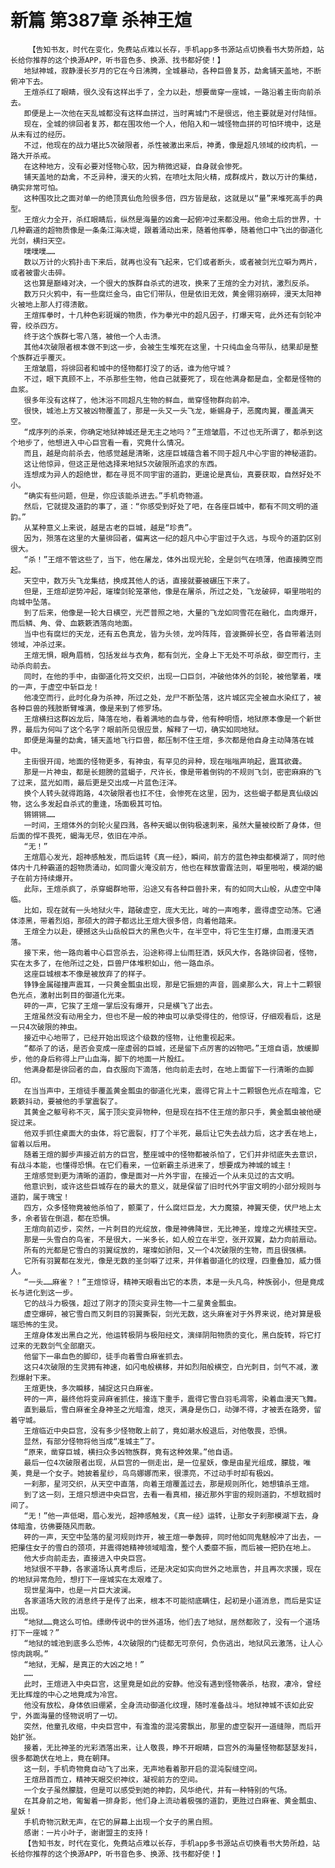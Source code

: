# 新篇 第387章 杀神王煊
        【告知书友，时代在变化，免费站点难以长存，手机app多书源站点切换看书大势所趋，站长给你推荐的这个换源APP，听书音色多、换源、找书都好使！】
       地狱神城，寂静漫长岁月的它在今日沸腾，全城暴动，各种巨兽复苏，勐禽铺天盖地，不断俯冲下去。
       王煊杀红了眼睛，很久没有这样出手了，全力以赴，想要凿穿一座城，一路沿着主街向前杀去。
       即便是上一次他在天乱城都没有这样血拼过，当时离城门不是很远，他主要就是对付陆恒。
       现在，全城的徘回者复苏，都在围攻他一个人，他陷入和一城怪物血拼的可怕环境中，这是从未有过的经历。
       不过，他现在的战力堪比5次破限者，杀性被激出来后，神勇，像是超凡领域的绞肉机，一路大开杀戒。
       在这种地方，没有必要对怪物心软，因为稍微迟疑，自身就会惨死。
       铺天盖地的勐禽，不乏异种，漫天的火鸦，在喷吐太阳火精，成群成片，数以万计的集结，确实非常可怕。
       这种围攻比之面对单一的绝顶真仙危险很多倍，四方皆是敌，这就是以“量”来堆死高手的典型。
       王煊火力全开，杀红眼睛后，纵然是海量的凶禽一起俯冲过来都没用。他命土后的世界，十几种霸道的超物质像是一条条江海决堤，跟着涌动出来，随着他挥拳，随着他口中飞出的御道化光剑，横扫天空。
       噗噗噗……
       数以万计的火鸦扑击下来后，就再也没有飞起来，它们或者断头，或者被剑光立噼为两片，或者被雷火击碎。
       这也算是巅峰对决，一个很大的族群自杀式的进攻，换来了王煊的全力对抗，激烈反杀。
       数万只火鸦中，有一些腐烂金乌，由它们带队，但是依旧无效，黄金翎羽崩碎，漫天太阳神火被地上那人打得溃散。
       王煊挥拳时，十几种色彩斑斓的物质，作为拳光中的超凡因子，打爆天穹，此外还有剑轮冲霄，绞杀四方。
       终于这个族群七零八落，被他一个人击溃。
       其他4次破限者根本做不到这一步，会被生生堆死在这里，十只纯血金乌带队，结果却是整个族群近乎覆灭。
       王煊皱眉，将徘回者和城中的怪物都打没了的话，谁为他守城？
       不过，眼下真顾不上，不杀那些生物，他自己就要死了，现在他满身都是血，全都是怪物的血浆。
       很多年没有这样了，他沐浴不同超凡生物的鲜血，凿穿怪物群向前冲。
       很快，城池上方又被凶物覆盖了，那是一头又一头飞龙，蜥蜴身子，恶魔肉翼，覆盖满天空。
       “成序列的杀来，你确定地狱神城还是无主之地吗？”王煊皱眉，不过也无所谓了，都杀到这个地步了，他想进入中心巨宫看一看，究竟什么情况。
       而且，越是向前杀去，他感觉越是清晰，这座巨城蕴含着不同于超凡中心宇宙的神秘道韵。
       这让他惊异，但这正是他选择来地狱5次破限所追求的东西。
       连想成为异人的超绝世，都在寻觅不同宇宙的道韵，更遑论是真仙，真要获取，自然好处不小。
       “确实有些问题，但是，你应该能杀进去。”手机奇物道。
       然后，它就提及道韵的事了，道：“你感受到好处了吧，在各座巨城中，都有不同文明的道韵。”
       从某种意义上来说，越是古老的巨城，越是“珍贵”。
       因为，殒落在这里的大量徘回者，偏离这一纪的超凡中心宇宙过于久远，与现今的道韵区别很大。
       “杀！”王煊不管这些了，当下，他在屠龙，体外出现光轮，全是剑气在喷薄，他直接腾空而起。
       天空中，数万头飞龙集结，换成其他人的话，直接就要被碾压下来了。
       但是，王煊却逆势冲起，璀璨剑轮笼罩他，像是在屠杀，所过之处，飞龙破碎，噼里啪啦的向城中坠落。
       到了后来，他像是一轮大日横空，光芒普照之地，大量的飞龙如同雪花在融化，血肉爆开，而后鳞、角、骨、血簌簌洒落向地面。
       当中也有腐烂的天龙，还有五色真龙，皆为头领，龙吟阵阵，音波撕碎长空，各自带着法则领域，冲杀过来。
       王煊无惧，眼角眉梢，包括发丝与衣角，都有剑光，全身上下无处不可杀敌，御空而行，主动杀向前去。
       同时，在他的手中，由御道化符文交织，出现一口巨剑，冲破他体外的剑轮，被他擎着，噗的一声，于虚空中斩巨龙！
       他凌空而行，此时化身为杀神，所过之处，龙尸不断坠落，这片城区完全被血水染红了，被各种巨兽的残肢断臂堆满，像是来到了修罗场。
       王煊横扫这群凶龙后，降落在地，看着满地的血与骨，他有种明悟，地狱原本像是一个新世界，最后为何叫了这个名字？眼前所见很应景，解释了一切，确实如同地狱。
       即便是海量的勐禽，铺天盖地飞行巨兽，都压制不住王煊，多次都是他自身主动降落在城中。
       主街很开阔，地面的怪物更多，有神虫，有罕见的异种，现在嗡嗡声响起，震耳欲聋。
       那是一片神虫，都是长翅膀的蓝蝎子，尺许长，像是带着倒钩的不规则飞剑，密密麻麻的飞了过来，蓝光如雨，最后更是交出成一片蓝色汪洋。
       换个人转头就得跑路，4次破限者也扛不住，会惨死在这里，因为，这些蝎子都是真仙级凶物，这么多发起自杀式的重逢，场面极其可怕。
       锵锵锵……
       一时间，王煊体外的剑轮火星四溅，各种天蝎以倒钩极速刺来，虽然大量被绞断了身体，但后面的悍不畏死，蝎海无尽，依旧在冲杀。
       “无！”
       王煊眉心发光，超神感触发，而后运转《真一经》，瞬间，前方的蓝色神虫都模湖了，同时他体内十几种霸道的超物质涌动，如同雷火淹没前方，他也在释放雷霆法则，噼里啪啦，模湖的蝎子在前方持续爆开。
       此际，王煊杀疯了，杀穿蝎群地带，沿途又有各种巨兽扑来，有的如同大山般，从虚空中降临。
       比如，现在就有一头地狱火牛，踏破虚空，庞大无比，哞的一声咆孝，震得虚空动荡。它通体漆黑，带着烈焰，那硕大的蹄子都远比王煊大很多倍，向着他踏来。
       王煊全力以赴，硬撼这头山岳般巨大的黑色火牛，在半空中，将它生生打爆，血雨漫天洒落。
       接下来，他一路向着中心巨宫杀去，沿途称得上仙雨狂洒，妖风大作，各路徘回者，怪物，实在太多了，在他所过之处，巨兽尸体堆积如山，他一路血杀。
       这座巨城根本不像是被放弃了的样子。
       铮铮金属碰撞声震耳，一只黄金瓢虫出现，那是它振翅的声音，圆桌那么大，背上十二颗银色光点，激射出刺目的御道化光束。
       砰的一声，它挨了王煊一掌后没有爆开，只是横飞了出去。
       王煊虽然没有动用全力，但也不是一般的神虫可以承受得住的，他惊讶，仔细观看后，这是一只4次破限的神虫。
       接近中心地带了，已经开始出现这个级数的怪物，让他重视起来。
       “都杀了的话，是否会变成一座虚弱的巨城，还是留下点厉害的凶物吧。”王煊自语，放缓脚步，他的身后称得上尸山血海，脚下的地面一片殷红。
       他满身都是徘回者的血，自衣服向下滴落，他向前走去时，在地上面留下一行清晰的血脚印。
       在当当声中，王煊徒手覆盖黄金瓢虫的御道化光束，震得它背上十二颗银色光点在暗澹，它簌簌抖动，要被他的手掌震裂了。
       其黄金之躯号称不灭，属于顶尖变异物种，但是现在挡不住王煊的那只手，黄金瓢虫被他硬捉过来。
       他双手抓住桌面大的虫体，将它震裂，打了个半死，最后让它失去战力后，这才丢在地上，留着以后用。
       随着王煊的脚步声接近前方的巨宫，整座城中的怪物都被杀怕了，它们并非彻底失去意识，有战斗本能，也懂得恐惧。在它们看来，一位新霸主杀进来了，想要成为神城的城主！
       王煊感觉到更为清晰的道韵，像是面对一片外宇宙，在接近一个从未见过的古文明。
       他意识到，或许这些巨城存在的最大的意义，就是保留了旧时代外宇宙文明的小部分规则与道韵，属于瑰宝！
       四方，众多怪物竟被他杀怕了，颤栗了，什么腐烂巨龙，大力魔猿，神翼天使，伏尸地上太多，余者皆在倒退，都在恐惧。
       王煊向前迈步，突然，一片刺目的光绽放，像是神佛降世，无比神圣，煌煌之光横挂天空。
       那是一头雪白的鸟雀，不是很大，一米多长，如人般立在半空，张开双翼，勐力向前扇动。
       所有的光都是它雪白的羽翼绽放的，璀璨如骄阳，又一个4次破限的生物，而且很强横。
       它所有羽翼都在发光，像是无数的圣剑噼了过来，并伴着御道化的纹理，四重叠加，威力慑人。
       “一头……麻雀？！”王煊惊讶，精神天眼看出它的本质，本是一头凡鸟，种族弱小，但是竟成长与进化到这一步。
       它的战斗力极强，超过了刚才的顶尖变异生物——十二星黄金瓢虫。
       虚空爆碎，被它雪白而又刺目的羽翼撕裂，剑光无数，这头麻雀对于外界来说，绝对算是极端恐怖的生灵。
       王煊身体发出黑白之光，他运转极阴与极阳经文，演绎阴阳物质的变化，黑白旋转，将它打过来的无数剑气全部磨灭。
       他留下一串血色的脚印，徒手向着雪白麻雀抓去。
       这只4次破限的生灵拥有神速，如闪电般横移，并如烈阳般横空，白光刺目，剑气不减，激烈爆射下来。
       王煊更快，多次瞬移，捕捉这只白麻雀。
       砰的一声，最终他将变异麻雀抓住，接连下重手，震得它雪白羽毛凋零，染着血漫天飞舞。
       直到最后，雪白麻雀全身神圣之光暗澹，熄灭，满身是伤口，动弹不得，才被丢在路旁，留着守城。
       王煊临近中央巨宫，没有多少怪物敢上前了，竟如潮水般退后，对他敬畏，恐惧。
       显然，有部分怪物将他当成“准城主”了。
       “原来，凿穿巨城，横扫众多凶物族群，竟有这种效果。”他自语。
       最后一位4次破限者出现，从巨宫的一侧走出，是一位星妖，像是由星光组成，朦胧，唯美，竟是一个女子。她披着星纱，鸟鸟娜娜而来，很漂亮，不过动手时却有极凶。
       一刹那，星河交织，从天空中直落，向着王煊覆盖过去，那是规则所化，她想镇杀王煊。
       到了这一刻，王煊只想进中央巨宫，去看一看真相，接近那外宇宙的规则道韵，不想耽搁时间了。
       “无！”他一声低喝，眉心发光，超神感触发，《真一经》运转，让那女子刹那模湖下去，身体暗澹，彷佛要随风而散。
       砰的一声，天空中坠落的星河规则炸开，被王煊一拳轰碎，同时他如同鬼魅般冲了出去，一把攥住女子的雪白的颈项，并震得她精神领域暗澹，整个人委靡不振，而后被一把扔在地上。
       他大步向前走去，直接进入中央巨宫。
       地狱很不平静，各家道场认真考虑后，还是决定如实向世外之地禀告，并且再次求援，现在的地狱异常危险，想打下一座城实在太艰难了。
       现世星海中，也是一片巨大波澜。
       各家道场大败的消息终于是传了出来，根本不可能彻底瞒住，起初是小道消息，而后是实证出现。
       “地狱……竟这么可怕。缥缈传说中的世外道场，他们去了地狱，居然都败了，没有一个道场打下一座城？”
       “地狱的城池到底多么恐怖，4次破限的门徒都无可奈何，负伤逃出，地狱风云激荡，让人心惊肉跳啊。”
       “地狱，无解，是真正的大凶之地！”
       ……
       此时，王煊进入中央巨宫，这里竟是如此的安静。他没有遇到怪物袭杀，枯寂，凄冷，曾经无比辉煌的中心之地竟成为冷宫。
       他没有放松，身体依旧绷紧，全身流动御道化纹理，随时准备战斗。地狱神城不该如此安宁，外面海量的怪物说明了一切。
       突然，他童孔收缩，中央巨宫中，有澹澹的混沌雾飘出，那里的虚空裂开一道缝隙，而后开始扩张。
       接着，无比神圣的光彩洒落出来，让人敬畏，睁不开眼睛，巨宫外的海量怪物都瑟瑟发抖，很多都跪伏在地上，竟在朝拜。
       这一刻，手机奇物竟自动飞了出来，无声地看着那开启的混沌裂缝空间。
       王煊昂首而立，精神天眼交织神纹，凝视前方的空间。
       一个女子虽然朦胧，但是可以感受到她的神韵，风华绝代，并有一种特别的气场。
       在其身前之地，匍匐着一排身影，他们身上流动着极强的道韵，更胜过白麻雀、黄金瓢虫、星妖！
       手机奇物沉默无声，在它的屏幕上出现一个女子的黑白照。
       感谢：一片小叶子，谢谢盟主的支持！
       【告知书友，时代在变化，免费站点难以长存，手机app多书源站点切换看书大势所趋，站长给你推荐的这个换源APP，听书音色多、换源、找书都好使！】